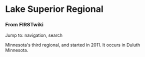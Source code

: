 

# Lake Superior Regional

### From FIRSTwiki

Jump to: navigation, search

Minnesota's third regional, and started in 2011. It occurs in Duluth
Minnesota.

